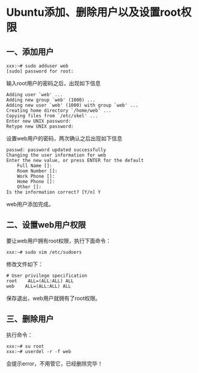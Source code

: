 # Ubuntu添加、删除用户以及设置root权限



## 一、添加用户

```
xxx:~# sudo adduser web
[sudo] password for root:
```



输入root用户的密码之后，出现如下信息

```
Adding user `web' ...
Adding new group `web' (1000) ...
Adding new user `web' (1000) with group `web' ...
Creating home directory `/home/web' ...
Copying files from `/etc/skel' ...
Enter new UNIX password:
Retype new UNIX password:
```



设置web用户的密码，两次确认之后出现如下信息

```
passwd: password updated successfully
Changing the user information for web
Enter the new value, or press ENTER for the default
	Full Name []:
	Room Number []:
	Work Phone []:
	Home Phone []:
	Other []:
Is the information correct? [Y/n] Y
```



web用户添加完成。



## 二、设置web用户权限

要让web用户拥有root权限，执行下面命令：

```
xxx:~# sudo vim /etc/sudoers
```



 修改文件如下：

```
# User privilege specification
root    ALL=(ALL:ALL) ALL
web    ALL=(ALL:ALL) ALL
```



保存退出，web用户就拥有了root权限。



## 三、删除用户

执行命令：

```
xxx:~# su root
xxx:~# userdel -r -f web
```



会提示error，不用管它，已经删除完毕！
